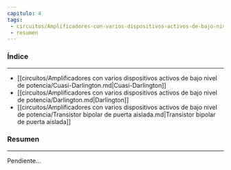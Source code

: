 ```yaml
---
capitulo: 4
tags: 
 - circuitos/Amplificadores-con-varios-dispositivos-activos-de-bajo-nivel-de-potencia
 - resumen
---
```

### Índice 
---
* [[circuitos/Amplificadores con varios dispositivos activos de bajo nivel de potencia/Cuasi-Darlington.md|Cuasi-Darlington]]
* [[circuitos/Amplificadores con varios dispositivos activos de bajo nivel de potencia/Darlington.md|Darlington]]
* [[circuitos/Amplificadores con varios dispositivos activos de bajo nivel de potencia/Transistor bipolar de puerta aislada.md|Transistor bipolar de puerta aislada]]

### Resumen
---
Pendiente...